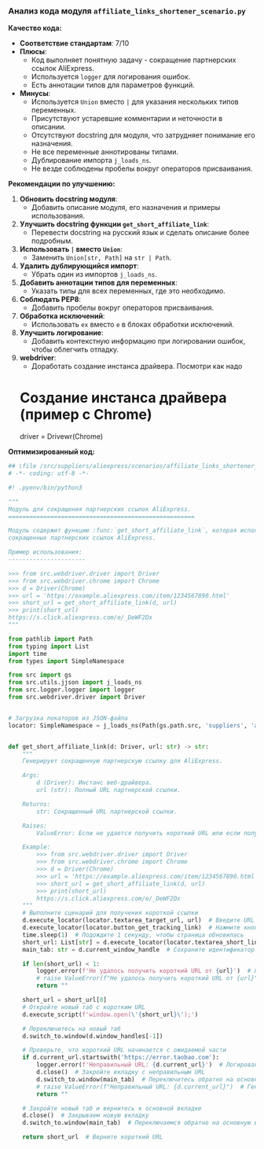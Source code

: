 ### **Анализ кода модуля `affiliate_links_shortener_scenario.py`**

**Качество кода:**

- **Соответствие стандартам**: 7/10
- **Плюсы**:
  - Код выполняет понятную задачу - сокращение партнерских ссылок AliExpress.
  - Используется `logger` для логирования ошибок.
  - Есть аннотации типов для параметров функций.
- **Минусы**:
  - Используется `Union` вместо `|` для указания нескольких типов переменных.
  - Присутствуют устаревшие комментарии и неточности в описании.
  - Отсутствуют docstring для модуля, что затрудняет понимание его назначения.
  - Не все переменные аннотированы типами.
  - Дублирование импорта `j_loads_ns`.
  - Не везде соблюдены пробелы вокруг операторов присваивания.

**Рекомендации по улучшению:**

1.  **Обновить docstring модуля**:
    - Добавить описание модуля, его назначения и примеры использования.
2.  **Улучшить docstring функции `get_short_affiliate_link`**:
    - Перевести docstring на русский язык и сделать описание более подробным.
3.  **Использовать `|` вместо `Union`**:
    - Заменить `Union[str, Path]` на `str | Path`.
4.  **Удалить дублирующийся импорт**:
    - Убрать один из импортов `j_loads_ns`.
5.  **Добавить аннотации типов для переменных**:
    - Указать типы для всех переменных, где это необходимо.
6.  **Соблюдать PEP8**:
    - Добавить пробелы вокруг операторов присваивания.
7.  **Обработка исключений**:
    - Использовать `ex` вместо `e` в блоках обработки исключений.
8.  **Улучшить логирование**:
    - Добавить контекстную информацию при логировании ошибок, чтобы облегчить отладку.
9. **webdriver**:
    -  Доработать создание инстанса драйвера. Посмотри как надо
    # Создание инстанса драйвера (пример с Chrome)
    driver = Drivewr(Chrome)

**Оптимизированный код:**

```python
## \file /src/suppliers/aliexpress/scenarios/affiliate_links_shortener_scenario.py
# -*- coding: utf-8 -*-

#! .pyenv/bin/python3

"""
Модуль для сокращения партнерских ссылок AliExpress.
=====================================================

Модуль содержит функцию :func:`get_short_affiliate_link`, которая использует веб-браузер для генерации
сокращенных партнерских ссылок AliExpress.

Пример использования:
----------------------

>>> from src.webdriver.driver import Driver
>>> from src.webdriver.chrome import Chrome
>>> d = Driver(Chrome)
>>> url = 'https://example.aliexpress.com/item/1234567890.html'
>>> short_url = get_short_affiliate_link(d, url)
>>> print(short_url)
https://s.click.aliexpress.com/e/_DeWF2Dx
"""

from pathlib import Path
from typing import List
import time
from types import SimpleNamespace

from src import gs
from src.utils.jjson import j_loads_ns
from src.logger.logger import logger
from src.webdriver.driver import Driver


# Загрузка локаторов из JSON-файла
locator: SimpleNamespace = j_loads_ns(Path(gs.path.src, 'suppliers', 'aliexpress', 'locators', 'affiliate_links_shortener.json'))


def get_short_affiliate_link(d: Driver, url: str) -> str:
    """
    Генерирует сокращенную партнерскую ссылку для AliExpress.

    Args:
        d (Driver): Инстанс веб-драйвера.
        url (str): Полный URL партнерской ссылки.

    Returns:
        str: Сокращенный URL партнерской ссылки.

    Raises:
        ValueError: Если не удается получить короткий URL или если получен некорректный URL.

    Example:
        >>> from src.webdriver.driver import Driver
        >>> from src.webdriver.chrome import Chrome
        >>> d = Driver(Chrome)
        >>> url = 'https://example.aliexpress.com/item/1234567890.html'
        >>> short_url = get_short_affiliate_link(d, url)
        >>> print(short_url)
        https://s.click.aliexpress.com/e/_DeWF2Dx
    """
    # Выполните сценарий для получения короткой ссылки
    d.execute_locator(locator.textarea_target_url, url)  # Введите URL в поле для ввода
    d.execute_locator(locator.button_get_tracking_link)  # Нажмите кнопку для получения короткой ссылки
    time.sleep(1)  # Подождите 1 секунду, чтобы страница обновилась
    short_url: List[str] = d.execute_locator(locator.textarea_short_link)  # Получите короткую ссылку из элемента на странице
    main_tab: str = d.current_window_handle  # Сохраните идентификатор основной вкладки

    if len(short_url) < 1:
        logger.error(f'Не удалось получить короткий URL от {url}')  # Логирование ошибки, если короткий URL не получен
        # raise ValueError(f"Не удалось получить короткий URL от {url}")  # Генерация исключения для остановки выполнения
        return ""

    short_url = short_url[0]
    # Откройте новый таб с коротким URL
    d.execute_script(f'window.open(\'{short_url}\');')

    # Переключитесь на новый таб
    d.switch_to.window(d.window_handles[-1])

    # Проверьте, что короткий URL начинается с ожидаемой части
    if d.current_url.startswith('https://error.taobao.com'):
        logger.error(f'Неправильный URL: {d.current_url}')  # Логирование ошибки, если короткий URL некорректен
        d.close()  # Закройте вкладку с неправильным URL
        d.switch_to.window(main_tab)  # Переключитесь обратно на основную вкладку
        # raise ValueError(f"Неправильный URL: {d.current_url}")  # Генерация исключения для остановки выполнения
        return ""

    # Закройте новый таб и вернитесь к основной вкладке
    d.close()  # Закрываем новую вкладку
    d.switch_to.window(main_tab)  # Переключаемся обратно на основную вкладку

    return short_url  # Верните короткий URL